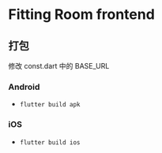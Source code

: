 # Fitting Room frontend #

## 打包 ##

修改 const.dart 中的 BASE_URL

### Android ###

- `flutter build apk`

### iOS ###

- `flutter build ios`